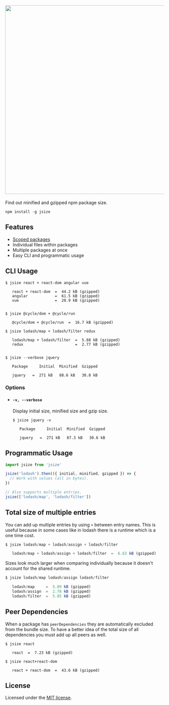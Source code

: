 <h1 align="center">
  <a href="https://github.com/antonmedv/jsize">
    <img src="https://user-images.githubusercontent.com/141232/29957332-1d50d0be-8f17-11e7-91cc-2329a01d5b23.png" width="600">
  </a>
</h1>

Find out minified and gzipped npm package size.
```
npm install -g jsize
```

## Features
* [Scoped packages](https://docs.npmjs.com/misc/scope)
* Individual files within packages
* Multiple packages at once
* Easy CLI and programmatic usage

## CLI Usage

```
$ jsize react + react-dom angular vue

   react + react-dom  =  44.2 kB (gzipped)
   angular            =  61.5 kB (gzipped)
   vue                =  20.9 kB (gzipped)
   
```   

```
$ jsize @cycle/dom + @cycle/run

   @cycle/dom + @cycle/run  =  16.7 kB (gzipped)

```

```
$ jsize lodash/map + lodash/filter redux

   lodash/map + lodash/filter  =  5.88 kB (gzipped)
   redux                       =  2.77 kB (gzipped)
   
```

```
$ jsize --verbose jquery

   Package     Initial  Minified  Gzipped
  
   jquery   =  271 kB   88.6 kB   30.8 kB

```

### Options

* #### `-v, --verbose`

  Display initial size, minified size and gzip size.

  ```
  $ jsize jquery -v

     Package     Initial  Minified  Gzipped

     jquery   =  271 kB   87.3 kB   30.6 kB

  ```

## Programmatic Usage

```js
import jsize from 'jsize'

jsize('lodash').then(({ initial, minified, gzipped }) => {
  // Work with values (all in bytes).
})

// Also supports multiple entries.
jsize(['lodash/map', 'lodash/filter'])
```

## Total size of multiple entries

You can add up multiple entries by using `+` between entry names.
This is useful because in some cases like in lodash there is a runtime which is a one time cost.

```js
$ jsize lodash/map + lodash/assign + lodash/filter

   lodash/map + lodash/assign + lodash/filter  =  6.63 kB (gzipped)

```

Sizes look much larger when comparing individually because it doesn't account for the shared runtime.

```js
$ jsize lodash/map lodash/assign lodash/filter

   lodash/map     =  5.89 kB (gzipped)
   lodash/assign  =  2.78 kB (gzipped)
   lodash/filter  =  5.85 kB (gzipped)

```

## Peer Dependencies

When a package has `peerDependencies` they are automatically excluded from the bundle size.
To have a better idea of the total size of all dependencies you must add up all peers as well.

```
$ jsize react

   react  =  7.23 kB (gzipped)

$ jsize react+react-dom

   react + react-dom  =  43.6 kB (gzipped)

```

## License

Licensed under the [MIT license](https://github.com/antonmedv/jsize/blob/master/LICENSE).
